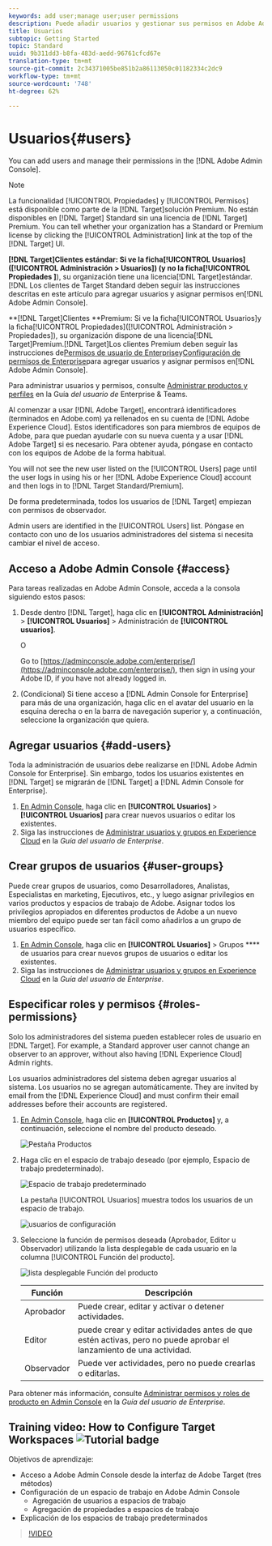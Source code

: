```yaml
---
keywords: add user;manage user;user permissions
description: Puede añadir usuarios y gestionar sus permisos en Adobe Admin Console.
title: Usuarios
subtopic: Getting Started
topic: Standard
uuid: 9b311dd3-b8fa-483d-aedd-96761cfcd67e
translation-type: tm+mt
source-git-commit: 2c34371005be851b2a86113050c01182334c2dc9
workflow-type: tm+mt
source-wordcount: '748'
ht-degree: 62%

---
```



# Usuarios{#users}

You can add users and manage their permissions in the [!DNL Adobe Admin Console].

>[!NOTE]
>
>La funcionalidad [!UICONTROL Propiedades] y [!UICONTROL Permisos] está disponible como parte de la [!DNL Target]solución Premium. No están disponibles en [!DNL Target] Standard sin una licencia de [!DNL Target] Premium.
>You can tell whether your organization has a Standard or Premium license by clicking the [!UICONTROL Administration] link at the top of the [!DNL Target] UI.
>
>**[!DNL Target]Clientes **estándar: Si ve la ficha[!UICONTROL Usuarios]([!UICONTROL Administración > Usuarios]) (y no la ficha**[!UICONTROL Propiedades ]**), su organización tiene una licencia[!DNL Target]estándar. [!DNL Los clientes de Target Standard deben seguir las instrucciones descritas en este artículo para agregar usuarios y asignar permisos en[!DNL Adobe Admin Console].
>
>**[!DNL Target]Clientes **Premium: Si ve la ficha[!UICONTROL Usuarios]y la ficha[!UICONTROL Propiedades]([!UICONTROL Administración > Propiedades]), su organización dispone de una licencia[!DNL Target]Premium.[!DNL Target]Los clientes Premium deben seguir las instrucciones de[Permisos de usuario de Enterprise](/help/administrating-target/c-user-management/property-channel/property-channel.md)y[Configuración de permisos de Enterprise](/help/administrating-target/c-user-management/property-channel/properties-overview.md)para agregar usuarios y asignar permisos en[!DNL Adobe Admin Console].

Para administrar usuarios y permisos, consulte [Administrar productos y perfiles](https://helpx.adobe.com/enterprise/using/manage-products-and-profiles.html) en la Guía *del usuario de* Enterprise &amp; Teams.

Al comenzar a usar [!DNL Adobe Target], encontrará identificadores (terminados en Adobe.com) ya rellenados en su cuenta de [!DNL Adobe Experience Cloud]. Estos identificadores son para miembros de equipos de Adobe, para que puedan ayudarle con su nueva cuenta y a usar [!DNL Adobe Target] si es necesario. Para obtener ayuda, póngase en contacto con los equipos de Adobe de la forma habitual.

You will not see the new user listed on the [!UICONTROL Users] page until the user logs in using his or her [!DNL Adobe Experience Cloud] account and then logs in to [!DNL Target Standard/Premium].

De forma predeterminada, todos los usuarios de [!DNL Target] empiezan con permisos de observador.

Admin users are identified in the [!UICONTROL Users] list. Póngase en contacto con uno de los usuarios administradores del sistema si necesita cambiar el nivel de acceso.

## Acceso a Adobe Admin Console {#access}

Para tareas realizadas en Adobe Admin Console, acceda a la consola siguiendo estos pasos:

1. Desde dentro [!DNL Target], haga clic en **[!UICONTROL Administración]** > **[!UICONTROL Usuarios]** > Administración de **[!UICONTROL usuarios]**.

   O

   Go to [https://adminconsole.adobe.com/enterprise/](https://adminconsole.adobe.com/enterprise/), then sign in using your Adobe ID, if you have not already logged in.

1. (Condicional) Si tiene acceso a [!DNL Admin Console for Enterprise] para más de una organización, haga clic en el avatar del usuario en la esquina derecha o en la barra de navegación superior y, a continuación, seleccione la organización que quiera.

## Agregar usuarios {#add-users}

Toda la administración de usuarios debe realizarse en [!DNL Adobe Admin Console for Enterprise]. Sin embargo, todos los usuarios existentes en [!DNL Target] se migrarán de [!DNL Target] a [!DNL Admin Console for Enterprise].

1. [En Admin Console](../../../administrating-target/c-user-management/c-user-management/user-management.md#section_79796E0227D048F59BAE0AB02E544EBE), haga clic en **[!UICONTROL Usuarios]** > **[!UICONTROL Usuarios]** para crear nuevos usuarios o editar los existentes.
1. Siga las instrucciones de [Administrar usuarios y grupos en Experience Cloud](https://helpx.adobe.com/enterprise/help/users.html) en la *Guía del usuario de Enterprise*.

## Crear grupos de usuarios {#user-groups}

Puede crear grupos de usuarios, como Desarrolladores, Analistas, Especialistas en marketing, Ejecutivos, etc., y luego asignar privilegios en varios productos y espacios de trabajo de Adobe. Asignar todos los privilegios apropiados en diferentes productos de Adobe a un nuevo miembro del equipo puede ser tan fácil como añadirlos a un grupo de usuarios específico.

1. [En Admin Console](../../../administrating-target/c-user-management/c-user-management/user-management.md#section_79796E0227D048F59BAE0AB02E544EBE), haga clic en **[!UICONTROL Usuarios]** > Grupos **** de usuarios para crear nuevos grupos de usuarios o editar los existentes.
1. Siga las instrucciones de [Administrar usuarios y grupos en Experience Cloud](https://helpx.adobe.com/enterprise/help/users.html) en la *Guía del usuario de Enterprise*.

## Especificar roles y permisos {#roles-permissions}

Solo los administradores del sistema pueden establecer roles de usuario en [!DNL Target]. For example, a Standard approver user cannot change an observer to an approver, without also having [!DNL Experience Cloud] Admin rights.

Los usuarios administradores del sistema deben agregar usuarios al sistema. Los usuarios no se agregan automáticamente. They are invited by email from the [!DNL Experience Cloud] and must confirm their email addresses before their accounts are registered.

1. [En Admin Console](../../../administrating-target/c-user-management/c-user-management/user-management.md#section_79796E0227D048F59BAE0AB02E544EBE), haga clic en **[!UICONTROL Productos]** y, a continuación, seleccione el nombre del producto deseado.

   ![Pestaña Productos](/help/administrating-target/c-user-management/c-user-management/assets/workspace-new.png)

1. Haga clic en el espacio de trabajo deseado (por ejemplo, Espacio de trabajo predeterminado).

   ![Espacio de trabajo predeterminado](/help/administrating-target/c-user-management/c-user-management/assets/default-workspace.png)

   La pestaña [!UICONTROL Usuarios] muestra todos los usuarios de un espacio de trabajo.

   ![usuarios de configuración](/help/administrating-target/c-user-management/c-user-management/assets/configuration_users-new.png)

1. Seleccione la función de permisos deseada (Aprobador, Editor u Observador) utilizando la lista desplegable de cada usuario en la columna [!UICONTROL Función del producto].

   ![lista desplegable Función del producto](/help/administrating-target/c-user-management/c-user-management/assets/product-role.png)

   | Función | Descripción |
   |--- |--- |
   | Aprobador | Puede crear, editar y activar o detener actividades. |
   | Editor | puede crear y editar actividades antes de que estén activas, pero no puede aprobar el lanzamiento de una actividad. |
   | Observador | Puede ver actividades, pero no puede crearlas o editarlas. |

Para obtener más información, consulte [Administrar permisos y roles de producto en Admin Console](https://helpx.adobe.com/enterprise/help/manage-permissions-and-roles.html) en la *Guía del usuario de Enterprise*.

## Training video: How to Configure Target Workspaces ![Tutorial badge](/help/assets/tutorial.png)

Objetivos de aprendizaje:

* Acceso a Adobe Admin Console desde la interfaz de Adobe Target (tres métodos)
* Configuración de un espacio de trabajo en Adobe Admin Console
   * Agregación de usuarios a espacios de trabajo
   * Agregación de propiedades a espacios de trabajo
* Explicación de los espacios de trabajo predeterminados

>[!VIDEO](https://video.tv.adobe.com/v/19463/)
